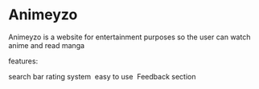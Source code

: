# Animeyzo
Animeyzo is a website for entertainment purposes so the user can watch anime and read manga 

features:

search bar
rating system 
easy to use 
Feedback section
